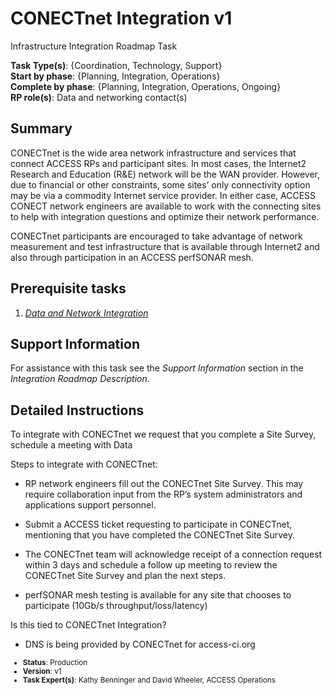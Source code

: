 # CONECTnet Integration v1

Infrastructure Integration Roadmap Task

**Task Type(s)**: {Coordination, Technology, Support}  
**Start by phase**: {Planning, Integration, Operations}  
**Complete by phase**: {Planning, Integration, Operations, Ongoing}  
**RP role(s)**: Data and networking contact(s)

## Summary

CONECTnet is the wide area network infrastructure and services that connect ACCESS RPs and participant sites. In most cases, the Internet2 Research and Education (R&E) network will be the WAN provider. However, due to financial or other constraints, some sites’ only connectivity option may be via a commodity Internet service provider. In either case, ACCESS CONECT network engineers are available to work with the connecting sites to help with integration questions and optimize their network performance.

CONECTnet participants are encouraged to take advantage of network measurement and test infrastructure that is available through Internet2 and also through participation in an ACCESS perfSONAR mesh.

## Prerequisite tasks

1.  [*Data and Network Integration*](Data_and_Network_Integration.md)

## Support Information

For assistance with this task see the *Support Information* section in the *Integration Roadmap Description*.

## Detailed Instructions

To integrate with CONECTnet we request that you complete a Site Survey, schedule a meeting with Data

Steps to integrate with CONECTnet:

- RP network engineers fill out the CONECTnet Site Survey. This may require collaboration input from the RP’s system administrators and applications support personnel.

- Submit a ACCESS ticket requesting to participate in CONECTnet, mentioning that you have completed the CONECTnet Site Survey.

- The CONECTnet team will acknowledge receipt of a connection request within 3 days and schedule a follow up meeting to review the CONECTnet Site Survey and plan the next steps.

- perfSONAR mesh testing is available for any site that chooses to participate (10Gb/s throughput/loss/latency)

Is this tied to CONECTnet Integration?

- DNS is being provided by CONECTnet for access-ci.org

<sub>
<ul class="document-meta-data">
    <li><strong>Status</strong>: Production</li>
    <li><strong>Version</strong>: v1</li>
    <li><strong>Task Expert(s)</strong>: Kathy Benninger and David Wheeler, ACCESS Operations</li>
</ul>
</sub>
<br/>
<br/>

